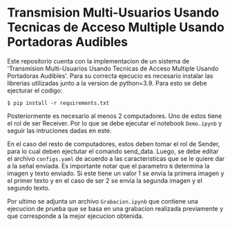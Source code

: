 # Transmision Multi-Usuarios Usando Tecnicas de Acceso Multiple Usando Portadoras Audibles

Este repositorio cuenta con la implementacion de un sistema de 'Transmision Multi-Usuarios Usando Tecnicas de Acceso Multiple Usando Portadoras Audibles'.
Para su correcta ejecucio es necesario instalar las librerias utilizadas junto a la version de python=3.9. Para esto se debe ejecturar el codigo:

`$ pip install -r requirements.txt`

Posteriormente es necesario al menos 2 computadores. Uno de estos tiene el rol de ser Receiver. Por lo que se debe ejecutar el notebook 
`Demo.ipynb` y seguir las intruciones dadas en este.

En el caso del resto de computadores, estos deben tomar el rol de Sender, para lo cual deben ejectutar el comando send_data. Luego, se debe editar el archivo 
`configs.yaml` de acuerdo a las caracteristicas que se le quiere dar a la señal enviada. Es importante notar que el parametro `N` determina la imagen y texto enviado. 
Si este tiene un valor 1 se envia la primera imagen y el primer texto y en el caso de ser 2 se envia la segunda imagen y el segundo texto.

Por ultimo se adjunta un archivo `Grabacion.ipynb` que contiene una ejecucion de prueba que se basa en una grabacion realizada previamente y que corresponde a la mejor
ejecucion obtenida.
